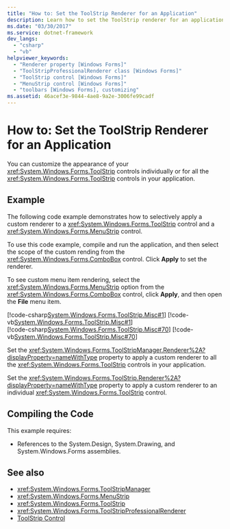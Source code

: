 ```yaml
---
title: "How to: Set the ToolStrip Renderer for an Application"
description: Learn how to set the ToolStrip renderer for an application in Windows Forms, by means of code samples in C# and Visual Basic.
ms.date: "03/30/2017"
ms.service: dotnet-framework
dev_langs: 
  - "csharp"
  - "vb"
helpviewer_keywords: 
  - "Renderer property [Windows Forms]"
  - "ToolStripProfessionalRenderer class [Windows Forms]"
  - "ToolStrip control [Windows Forms]"
  - "MenuStrip control [Windows Forms]"
  - "toolbars [Windows Forms], customizing"
ms.assetid: 46acef3e-9844-4ae8-9a2e-3006fe99cadf
---
```

# How to: Set the ToolStrip Renderer for an Application

You can customize the appearance of your <xref:System.Windows.Forms.ToolStrip> controls individually or for all the <xref:System.Windows.Forms.ToolStrip> controls in your application.  
  
## Example  

The following code example demonstrates how to selectively apply a custom renderer to a <xref:System.Windows.Forms.ToolStrip> control and a <xref:System.Windows.Forms.MenuStrip> control.  
  
To use this code example, compile and run the application, and then select the scope of the custom rending from the <xref:System.Windows.Forms.ComboBox> control. Click **Apply** to set the renderer.  
  
To see custom menu item rendering, select the <xref:System.Windows.Forms.MenuStrip> option from the <xref:System.Windows.Forms.ComboBox> control, click **Apply**, and then open the **File** menu item.  
  
[!code-csharp[System.Windows.Forms.ToolStrip.Misc#1](~/samples/snippets/csharp/VS_Snippets_Winforms/System.Windows.Forms.ToolStrip.Misc/CS/Program.cs#1)]
[!code-vb[System.Windows.Forms.ToolStrip.Misc#1](~/samples/snippets/visualbasic/VS_Snippets_Winforms/System.Windows.Forms.ToolStrip.Misc/VB/Program.vb#1)]  
[!code-csharp[System.Windows.Forms.ToolStrip.Misc#70](~/samples/snippets/csharp/VS_Snippets_Winforms/System.Windows.Forms.ToolStrip.Misc/CS/Program.cs#70)]
[!code-vb[System.Windows.Forms.ToolStrip.Misc#70](~/samples/snippets/visualbasic/VS_Snippets_Winforms/System.Windows.Forms.ToolStrip.Misc/VB/Program.vb#70)]  
  
Set the <xref:System.Windows.Forms.ToolStripManager.Renderer%2A?displayProperty=nameWithType> property to apply a custom renderer to all the <xref:System.Windows.Forms.ToolStrip> controls in your application.  
  
Set the <xref:System.Windows.Forms.ToolStrip.Renderer%2A?displayProperty=nameWithType> property to apply a custom renderer to an individual <xref:System.Windows.Forms.ToolStrip> control.  
  
## Compiling the Code  

This example requires:  
  
- References to the System.Design, System.Drawing, and System.Windows.Forms assemblies.  
  
## See also

- <xref:System.Windows.Forms.ToolStripManager>
- <xref:System.Windows.Forms.MenuStrip>
- <xref:System.Windows.Forms.ToolStrip>
- <xref:System.Windows.Forms.ToolStripProfessionalRenderer>
- [ToolStrip Control](toolstrip-control-windows-forms.md)
